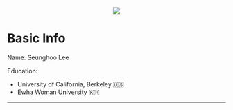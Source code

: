 <div align=center>
    <img src="https://capsule-render.vercel.app/api?type=waving&color=auto&height=200&section=header&text=Seunghoo's%20GitHub&fontSize=80" />
</div>
    

# Basic Info

Name:
Seunghoo Lee

Education:
- University of California, Berkeley 🇺🇸
- Ewha Woman University 🇰🇷

---

# 
